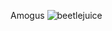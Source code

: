 Amogus
![beetlejuice](https://github.com/user-attachments/assets/7582396f-c541-47c1-b020-4f1fbf222c6a)
